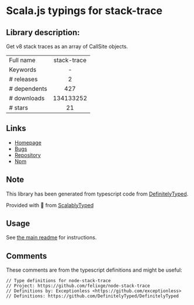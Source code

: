 
# Scala.js typings for stack-trace


## Library description:
Get v8 stack traces as an array of CallSite objects.

|                    |                 |
| ------------------ | :-------------: |
| Full name          | stack-trace |
| Keywords           | - |
| # releases         | 2 |
| # dependents       | 427 |
| # downloads        | 134133252 |
| # stars            | 21 |

## Links
- [Homepage](https://github.com/felixge/node-stack-trace)
- [Bugs](https://github.com/felixge/node-stack-trace/issues)
- [Repository](https://github.com/felixge/node-stack-trace)
- [Npm](https://www.npmjs.com/package/stack-trace)
    


## Note
This library has been generated from typescript code from [DefinitelyTyped](https://definitelytyped.org).

Provided with :purple_heart: from [ScalablyTyped](https://github.com/oyvindberg/ScalablyTyped)

## Usage
See [the main readme](../../readme.md) for instructions.

## Comments

These comments are from the typescript definitions and might be useful:
```
// Type definitions for node-stack-trace
// Project: https://github.com/felixge/node-stack-trace
// Definitions by: Exceptionless <https://github.com/exceptionless>
// Definitions: https://github.com/DefinitelyTyped/DefinitelyTyped

```

